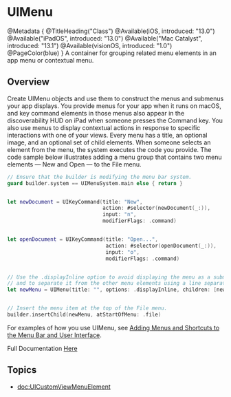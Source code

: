 # UIMenu
@Metadata {
    @TitleHeading("Class")
    @Available(iOS, introduced: "13.0")
    @Available("iPadOS", introduced: "13.0")
    @Available("Mac Catalyst", introduced: "13.1")
    @Available(visionOS, introduced: "1.0")
    @PageColor(blue)
}
A container for grouping related menu elements in an app menu or contextual menu.

## Overview

Create UIMenu objects and use them to construct the menus and submenus your app displays. You provide menus for your app when it runs on macOS, and key command elements in those menus also appear in the discoverability HUD on iPad when someone presses the Command key. You also use menus to display contextual actions in response to specific interactions with one of your views. Every menu has a title, an optional image, and an optional set of child elements. When someone selects an element from the menu, the system executes the code you provide. The code sample below illustrates adding a menu group that contains two menu elements — New and Open — to the File menu.

```swift
// Ensure that the builder is modifying the menu bar system.
guard builder.system == UIMenuSystem.main else { return }


let newDocument = UIKeyCommand(title: "New",
                               action: #selector(newDocument(_:)),
                               input: "n",
                               modifierFlags: .command)


let openDocument = UIKeyCommand(title: "Open...",
                                action: #selector(openDocument(_:)),
                                input: "o",
                                modifierFlags: .command)


// Use the .displayInline option to avoid displaying the menu as a submenu,
// and to separate it from the other menu elements using a line separator.
let newMenu = UIMenu(title: "", options: .displayInline, children: [newDocument, openDocument])


// Insert the menu item at the top of the File menu.
builder.insertChild(newMenu, atStartOfMenu: .file)
```
For examples of how you use UIMenu, see [Adding Menus and Shortcuts to the Menu Bar and User Interface](https://developer.apple.com/documentation/uikit/uicommand/adding_menus_and_shortcuts_to_the_menu_bar_and_user_interface).

Full Documentation [Here](https://developer.apple.com/documentation/uikit/uimenu)

## Topics

- <doc:UICustomViewMenuElement>
